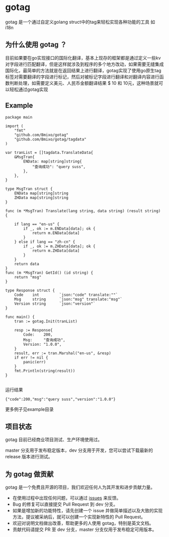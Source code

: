 # gotag


gotag 是一个通过自定义golang struct中的tag来轻松实现各种功能的工具 如 i18n

## 为什么使用 gotag ？

目前如果要在go实现接口的国际化翻译，基本上现存的框架都是通过定义一些kv对字段进行匹配翻译，但是这样就涉及到程序的多个地方改动，如果需要无缝集成国际化，最简单的方法就是在返回结果上进行翻译，gotag实现了使用go原生tag标签对需要翻译的字段进行标记，然后对被标记字段进行翻译和对翻译内容进行函数判断处理，如需要定义美元、人民币金额翻译结果 $ 10 和 10元，这种场景就可以轻松通过gotag实现

## Example
```
package main

import (
	"fmt"
	"github.com/Bmixo/gotag"
	"github.com/Bmixo/gotag/tagdata"
)

var tranList = []tagdata.TranslateData{
	&MsgTran{
		ENData: map[string]string{
			"查询成功": "query suss",
		},
	},
}

type MsgTran struct {
	ENData map[string]string
	ZHData map[string]string
}

func (m *MsgTran) Translate(lang string, data string) (result string) {

	if lang == "en-us" {
		if _, ok := m.ENData[data]; ok {
			return m.ENData[data]
		}
	} else if lang == "zh-cn" {
		if _, ok := m.ZHData[data]; ok {
			return m.ZHData[data]
		}
	}
	return data
}
func (m *MsgTran) GetId() (id string) {
	return "msg"
}

type Response struct {
	Code    int         `json:"code" translate:""`
	Msg     string      `json:"msg" translate:"msg"`
	Version string      `json:"version"`
}

func main() {
	tran := gotag.Init(tranList)

	resp := Response{
		Code:    200,
		Msg:     "查询成功",
		Version: "1.0.0",
	}
	result, err := tran.Marshal("en-us", &resp)
	if err != nil {
		panic(err)
	}
	fmt.Println(string(result))
}


```
运行结果
```
{"code":200,"msg":"query suss","version":"1.0.0"}
```
更多例子见example目录

## 项目状态

gotag 目前已经商业项目测试、生产环境使用过。

master 分支用于发布稳定版本，dev 分支用于开发，您可以尝试下载最新的 release 版本进行测试。


## 为 gotag 做贡献

gotag 是一个免费且开源的项目，我们欢迎任何人为其开发和进步贡献力量。

* 在使用过程中出现任何问题，可以通过 [issues](https://github.com/Bmixo/gotag/issues) 来反馈。
* Bug 的修复可以直接提交 Pull Request 到 dev 分支。
* 如果是增加新的功能特性，请先创建一个 issue 并做简单描述以及大致的实现方法，提议被采纳后，就可以创建一个实现新特性的 Pull Request。
* 欢迎对说明文档做出改善，帮助更多的人使用 gotag，特别是英文文档。
* 贡献代码请提交 PR 至 dev 分支，master 分支仅用于发布稳定可用版本。
